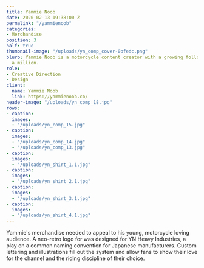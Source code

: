 ```yaml
---
title: Yammie Noob
date: 2020-02-13 19:38:00 Z
permalink: "/yammienoob"
categories:
- Merchandise
position: 3
half: true
thumbnail-image: "/uploads/yn_comp_cover-0bfedc.png"
blurb: Yammie Noob is a motorcycle content creator with a growing following of nearly
  a million.
role:
- Creative Direction
- Design
client:
  name: Yammie Noob
  link: https://yammienoob.co/
header-image: "/uploads/yn_comp_18.jpg"
rows:
- caption: 
  images:
  - "/uploads/yn_comp_15.jpg"
- caption: 
  images:
  - "/uploads/yn_comp_14.jpg"
  - "/uploads/yn_comp_13.jpg"
- caption: 
  images:
  - "/uploads/yn_shirt_1.1.jpg"
- caption: 
  images:
  - "/uploads/yn_shirt_2.1.jpg"
- caption: 
  images:
  - "/uploads/yn_shirt_3.1.jpg"
- caption: 
  images:
  - "/uploads/yn_shirt_4.1.jpg"
---
```


Yammie's merchandise needed to appeal to his young, motorcycle loving audience. A neo-retro logo for was designed for YN Heavy Industries, a play on a common naming convention for Japanese manufacturers. Custom lettering and illustrations fill out the system and allow fans to show their love for the channel and the riding discipline of their choice.